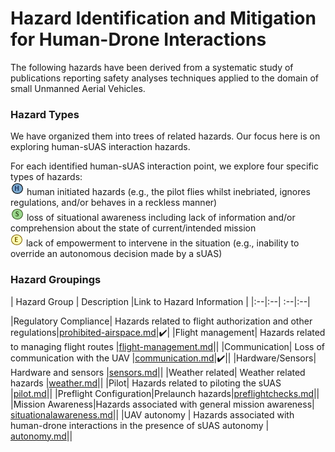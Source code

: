 # Hazard Identification and Mitigation for Human-Drone Interactions

The following hazards have been derived from a systematic study of publications reporting safety analyses techniques applied to the domain of small Unmanned Aerial Vehicles. 

### Hazard Types

We have organized them into trees of related hazards. Our focus here is on exploring human-sUAS interaction hazards. 

For each identified human-sUAS interaction point, we explore four specific types of hazards: 
<br>![](human-interaction-hazards/icons/h-icon.PNG) human initiated hazards (e.g., the pilot flies whilst inebriated, ignores regulations, and/or behaves in a reckless manner)
<br> ![](human-interaction-hazards/icons/s-icon.PNG) loss of situational awareness including lack of information and/or comprehension about the state of current/intended mission 
<br> ![](human-interaction-hazards/icons/e-icon.PNG) lack of empowerment to intervene in the situation (e.g., inability to override an autonomous decision made by a sUAS)

### Hazard Groupings

| Hazard Group | Description |Link to Hazard Information |
|:--|:--| :--|:--|

|Regulatory Compliance| Hazards related to flight authorization and other regulations|[prohibited-airspace.md](human-interaction-hazards/prohibited-airspace.md)|:heavy_check_mark:|
|Flight management| Hazards related to managing flight routes |[flight-management.md](human-interaction-hazards/flight-management.md)||
|Communication| Loss of communication with the UAV |[communication.md](human-interaction-hazards/communication.md)|:heavy_check_mark:||
|Hardware/Sensors| Hardware and sensors |[sensors.md](human-interaction-hazards/sensors.md)||
|Weather related| Weather related hazards |[weather.md](human-interaction-hazards/weather.md)||
|Pilot| Hazards related to piloting the sUAS |[pilot.md](human-interaction-hazards/pilot.md)||
|Preflight Configuration|Prelaunch hazards|[preflightchecks.md](human-interaction-hazards/preflightchecks.md)||
|Mission Awareness|Hazards associated with general mission awareness| [situationalawareness.md](human-interaction-hazards/situationalawareness.md)||
|UAV autonomy | Hazards associated with human-drone interactions in the presence of sUAS autonomy | [autonomy.md](human-interaction-hazards/autonomy.md)||




